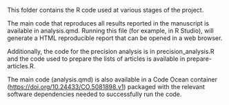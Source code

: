This folder contains the R code used at various stages of the project. 

The main code that reproduces all results reported in the manuscript is available in analysis.qmd. Running this file (for example, in R Studio), will generate a HTML reproducible report that can be opened in a web browser.

Additionally, the code for the precision analysis is in precision_analysis.R and the code used to prepare the lists of articles is available in prepare-articles.R.

The main code (analysis.qmd) is also available in a Code Ocean container (https://doi.org/10.24433/CO.5081898.v1) packaged with the relevant software dependencies needed to successfully run the code.
 
